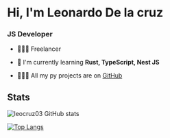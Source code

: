# Hi, I'm Leonardo De la cruz

### JS Developer

- 👷🏻‍♂️ Freelancer

- 🌼 I'm currently learning **Rust, TypeScript, Nest JS**

- 👨🏻‍💻 All my py projects are on [GitHub](GitHub)

## Stats
![leocruz03 GitHub stats](https://github-readme-stats.vercel.app/api?username=leocruz03&hide=contribs,prs&show_icons=true&theme=tokyonight)

[![Top Langs](https://github-readme-stats.vercel.app/api/top-langs/?username=leocruz03&hide_progress=true)](https://github.com/anuraghazra/github-readme-stats)
